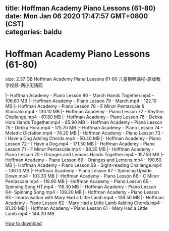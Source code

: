
title: Hoffman Academy Piano Lessons (61-80)
date: Mon Jan 06 2020 17:47:57 GMT+0800 (CST)    
categories: baidu
---

# Hoffman Academy Piano Lessons (61-80)
size: 2.37 GB
 Hoffman Academy Piano Lessons 61-80 儿童钢琴课程-原版教学视频-两小无猜网
 
|- Hoffman Academy - Piano Lesson 80 - March Hands Together.mp4 - 106.60 MB
|- Hoffman Academy - Piano Lesson 79 - March.mp4 - 122.10 MB
|- Hoffman Academy - Piano Lesson 78 - E Minor Pentascale & Staccato.mp4 - 130.10 MB
|- Hoffman Academy - Piano Lesson 77 - Rhythm Challenge.mp4 - 67.80 MB
|- Hoffman Academy - Piano Lesson 76 - Debka Hora Hands Together.mp4 - 85.90 MB
|- Hoffman Academy - Piano Lesson 75 - Debka Hora.mp4 - 175.70 MB
|- Hoffman Academy - Piano Lesson 74 - Melodic Dictation.mp4 - 74.20 MB
|- Hoffman Academy - Piano Lesson 73 - I Have a Dog Adding Chords.mp4 - 50.40 MB
|- Hoffman Academy - Piano Lesson 72 - I Have a Dog.mp4 - 171.50 MB
|- Hoffman Academy - Piano Lesson 71 - F Minor Pentascale.mp4 - 88.30 MB
|- Hoffman Academy - Piano Lesson 70 - Oranges and Lemons Hands Together.mp4 - 157.50 MB
|- Hoffman Academy - Piano Lesson 69 - Oranges and Lemons.mp4 - 190.60 MB
|- Hoffman Academy - Piano Lesson 68 - Sight-reading Challenge.mp4 - 136.10 MB
|- Hoffman Academy - Piano Lesson 67 - Spinning Upside Down.mp4 - 103.30 MB
|- Hoffman Academy - Piano Lesson 66 - C Minor Pentascale.mp4 - 119.90 MB
|- Hoffman Academy - Piano Lesson 65 - Spinning Song HT.mp4 - 116.30 MB
|- Hoffman Academy - Piano Lesson 64- Spinning Song.mp4 - 109.20 MB
|- Hoffman Academy - Piano Lesson 63 - Improvisation with Mary Had a Little Lamb.mp4 - 139.50 MB
|- Hoffman Academy - Piano Lesson 62 - Mary Had a Little Lamb Adding Chords.mp4 - 81.20 MB
|- Hoffman Academy - Piano Lesson 61 - Mary Had a Little Lamb.mp4 - 144.20 MB

[How to download](https://bpcam.bemobtrk.com/go/2ceec3aa-1ca2-46d6-b9ff-aaa5c184517c?jno=5093)